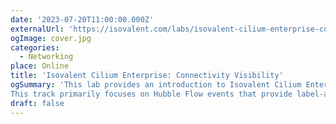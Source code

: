 ```yaml
---
date: '2023-07-20T11:00:00.000Z'
externalUrl: 'https://isovalent.com/labs/isovalent-cilium-enterprise-connectivity-visibility/'
ogImage: cover.jpg
categories:
  - Networking
place: Online
title: 'Isovalent Cilium Enterprise: Connectivity Visibility'
ogSummary: 'This lab provides an introduction to Isovalent Cilium Enterprise capabilities related to connectivity observability.
This track primarily focuses on Hubble Flow events that provide label-aware, DNS-aware, and API-aware visibility for network connectivity within a Kubernetes environment using Hubble CLI, Hubble UI and Hubble Timescape, which provides historical data for troubleshooting.'
draft: false
---
```

